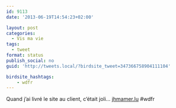 ```yaml
---
id: 9113
date: '2013-06-19T14:54:23+02:00'

layout: post
categories:
  - Vis ma vie
tags:
  - tweet
format: status
publish_social: no
guid: 'http://tweets.local/?birdsite_tweet=347366758904111104'

birdsite_hashtags:
    - wdfr
---
```


Quand j’ai livré le site au client, c’était joli… [jhmamer.lu](http://www.jhmamer.lu) #wdfr